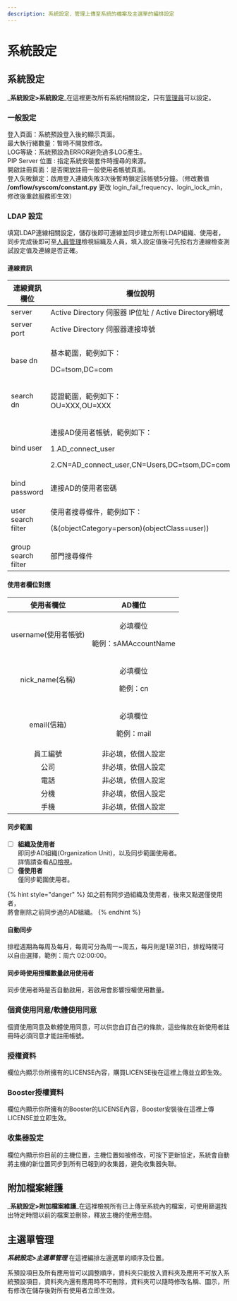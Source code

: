 ```yaml
---
description: 系統設定、管理上傳至系統的檔案及主選單的編排設定
---
```


# 系統設定

## 系統設定

_**系統設定>系統設定**_在這裡更改所有系統相關設定，只有[管理員](8.md#shi-yong-zhe-guan-li)可以設定。

### 一般設定

登入頁面：系統預設登入後的顯示頁面。\
最大執行緒數量：暫時不開放修改。\
LOG等級：系統預設為ERROR避免過多LOG產生。\
PIP Server 位置 : 指定系統安裝套件時搜尋的來源。\
開啟註冊頁面：是否開放註冊一般使用者帳號頁面。\
登入失敗鎖定：啟用登入連續失敗3次後暫時鎖定該帳號5分鐘。（修改數值 **/omflow/syscom/constant.py** 更改 login\_fail\_frequency、login\_lock\_min，修改後重啟服務即生效）

### LDAP 設定

填寫LDAP連線相關設定，儲存後即可連線並同步建立所有LDAP組織、使用者，同步完成後即可至[人員管理](8.md#ad-jian-shi-mian-fei-ji-qi-ye-ban)檢視組織及人員，填入設定值後可先按右方連線檢查測試設定值及連線是否正確。

#### 連**線資**訊

| **連線資訊欄位**          | **欄位說明**                                                                                          |
| ------------------- | ------------------------------------------------------------------------------------------------- |
| server              | Active Directory 伺服器 IP位址 / Active Directory網域                                                    |
| server port         | Active Directory 伺服器連接埠號                                                                          |
| base dn             | <p>基本範圍，範例如下：</p><p>DC=tsom,DC=com</p>                                                            |
| search dn           | <p>認證範圍，範例如下：<br>OU=XXX,OU=XXX</p>                                                                |
| bind user           | <p>連接AD使用者帳號，範例如下：</p><p>1.AD_connect_user</p><p>2.CN=AD_connect_user,CN=Users,DC=tsom,DC=com</p> |
| bind password       | 連接AD的使用者密碼                                                                                        |
| user search filter  | <p>使用者搜尋條件，範例如下：</p><p>(&#x26;(objectCategory=person)(objectClass=user))</p>                      |
| group search filter | 部門搜尋條件                                                                                            |

#### **使用者欄位對應**

|    **使用者欄位**    |               **AD欄位**              |
| :-------------: | :---------------------------------: |
| username(使用者帳號) | <p>必填欄位</p><p>範例：sAMAccountName</p> |
|  nick\_name(名稱) |       <p>必填欄位</p><p>範例：cn</p>       |
|    email(信箱)    |      <p>必填欄位</p><p>範例：mail</p>      |
|       員工編號      |              非必填，依個人設定              |
|        公司       |              非必填，依個人設定              |
|        電話       |              非必填，依個人設定              |
|        分機       |              非必填，依個人設定              |
|        手機       |              非必填，依個人設定              |

#### **同步範圍**

* [ ] **組織及使用者**\
  即同步AD組織(Organization Unit)，以及同步範圍使用者。\
  詳情請查看[AD檢視](8.md#ad-jian-shi-mian-fei-ji-qi-ye-ban)。
* [ ] **僅使用者**\
  僅同步範圍使用者。

{% hint style="danger" %}
如之前有同步過組織及使用者，後來又點選僅使用者，\
將會刪除之前同步過的AD組織。
{% endhint %}

#### **自動同步**

排程週期為每周及每月，每周可分為周一\~周五，每月則是1至31日，排程時間可以自由選擇，範例：周六 02:00:00。

#### **同步時使用授權數量啟用使用者**

同步使用者時是否自動啟用，若啟用會影響授權使用數量。

### 個資使用同意/軟體使用同意

個資使用同意及軟體使用同意，可以供您自訂自己的條款，這些條款在新使用者註冊時必須同意才能註冊帳號。

### 授權資料

欄位內顯示你所擁有的LICENSE內容，購買LICENSE後在這裡上傳並立即生效。

### **Booster授權資料**

欄位內顯示你所擁有的Booster的LICENSE內容，Booster安裝後在這裡上傳LICENSE並立即生效。

### 收集器設定

欄位內顯示你目前的主機位置，主機位置如被修改，可按下更新協定，系統會自動將主機的新位置同步到所有已報到的收集器，避免收集器失聯。

## 附加檔案維護

_**系統設定>附加檔案維護**_在這裡檢視所有已上傳至系統內的檔案，可使用篩選找出特定時間以前的檔案並刪除，釋放主機的使用空間。

## 主選單管理

_**系統設定>主選單管理**_ 在這裡編排左邊選單的順序及位置。

系預設項目及所有應用皆可以調整順序，資料夾只能放入資料夾及應用不可放入系統預設項目，資料夾內還有應用時不可刪除，資料夾可以隨時修改名稱、圖示，所有修改在儲存後對所有使用者立即生效。
